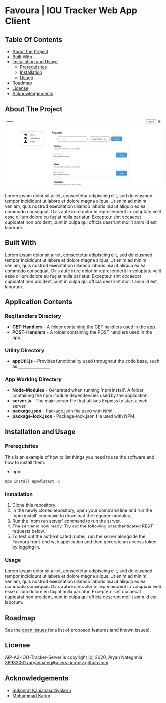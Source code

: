 # Favoura | IOU Tracker Web App Client
## Table Of Contents

* [About the Project](#about-the-project)
* [Built With](#built-with)
* [Installation and Usage](#installation-and-usage)
  * [Prerequisites](#prerequisites)
  * [Installation](#installation)
  * [Usage](#usage)
* [Roadmap](#roadmap)
* [License](#license)
* [Acknowledgements](#acknowledgements)

## About The Project

![Screen Shot](images/screenshot.png)

Lorem ipsum dolor sit amet, consectetur adipiscing elit, sed do eiusmod tempor incididunt ut labore et dolore magna aliqua. Ut enim ad minim veniam, quis nostrud exercitation ullamco laboris nisi ut aliquip ex ea commodo consequat. Duis aute irure dolor in reprehenderit in voluptate velit esse cillum dolore eu fugiat nulla pariatur. Excepteur sint occaecat cupidatat non proident, sunt in culpa qui officia deserunt mollit anim id est laborum.

## Built With

Lorem ipsum dolor sit amet, consectetur adipiscing elit, sed do eiusmod tempor incididunt ut labore et dolore magna aliqua. Ut enim ad minim veniam, quis nostrud exercitation ullamco laboris nisi ut aliquip ex ea commodo consequat. Duis aute irure dolor in reprehenderit in voluptate velit esse cillum dolore eu fugiat nulla pariatur. Excepteur sint occaecat cupidatat non proident, sunt in culpa qui officia deserunt mollit anim id est laborum.


## Application Contents

### ReqHandlers Directory
<ul> 
  <li><b>GET-Handlers</b> - A folder containing the GET handlers used in the app.</li>
  <li><b>POST-Handlers</b> - A folder containing the POST handlers used in the app.</li>
</ul>

### Utility Directory
<ul>
  <li><b>appUtil.js</b> - Provides functionality used throughout the code base, such as ________________</li>
</ul>
  
### App Working Directory
<ul>
  <li><b>Node-Modules</b> - Generated when running 'npm install'. A folder containing the npm module dependencies used by the application.</li>
  <li><b>server.js</b> - The main server file that utilises Express to start a web server.</li>
  <li><b>package.json</b> - Package.json file used with NPM.</li>
  <li><b>package-lock.json</b> - Package-lock.json file used with NPM.</li>
</ul>

## Installation and Usage

### Prerequisites

This is an example of how to list things you need to use the software and how to install them.

* npm

```sh
npm install npm@latest -g
```

### Installation
<ol>
  <li>Clone this repository.</li>
  <li>In the newly cloned repository, open your command line and run the 'npm install' command to download the required modules.</li>
  <li>Run the 'npm run server' command to run the server.</li>
  <li>The server is now ready. Try out the following unauthenticated REST requests below.</li>
  <li>To test out the authenticated routes, run the server alongside the Favoura front-end web application and then generate an access token by logging in.</li>
</ol>

### Usage

Lorem ipsum dolor sit amet, consectetur adipiscing elit, sed do eiusmod tempor incididunt ut labore et dolore magna aliqua. Ut enim ad minim veniam, quis nostrud exercitation ullamco laboris nisi ut aliquip ex ea commodo consequat. Duis aute irure dolor in reprehenderit in voluptate velit esse cillum dolore eu fugiat nulla pariatur. Excepteur sint occaecat cupidatat non proident, sunt in culpa qui officia deserunt mollit anim id est laborum.
    
## Roadmap

See the [open issues](https://github.com/ShaanCoding/ReadME-Generator/issues) for a list of proposed features (and known issues).

## License

AIP-A2-IOU-Tracker-Server is copyright (c) 2020, Aryan Nateghnia <38933061+aryannateq@users.noreply.github.com>.

## Acknowledgements

* [Sukonrat Kanjanasuttiyakorn](https://github.com/sukonrat)
* [Mohammad Karim](https://github.com/mohammad260)

